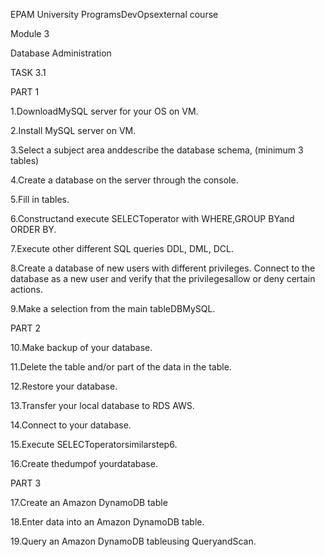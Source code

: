 EPAM University ProgramsDevOpsexternal course

Module 3

Database Administration

TASK 3.1

PART 1

1.DownloadMySQL server for your OS on VM.

2.Install MySQL server on VM.

3.Select a subject area anddescribe the database schema, (minimum 3 tables)

4.Create a database on the server through the console.

5.Fill in tables.

6.Constructand execute SELECToperator with WHERE,GROUP BYand ORDER BY.

7.Execute other different SQL queries DDL, DML, DCL.

8.Create a database of new users with different privileges. Connect to the database as a new user and verify that the privilegesallow or deny 
certain actions.

9.Make a selection from the main tableDBMySQL.

PART 2

10.Make backup of your database.

11.Delete the table and/or part of the data in the table.

12.Restore your database.

13.Transfer your local database to RDS AWS.

14.Connect to your database.

15.Execute SELECToperatorsimilarstep6.

16.Create thedumpof yourdatabase.

PART 3

17.Create an Amazon DynamoDB table

18.Enter data into an Amazon DynamoDB table.

19.Query an Amazon DynamoDB tableusing QueryandScan.


